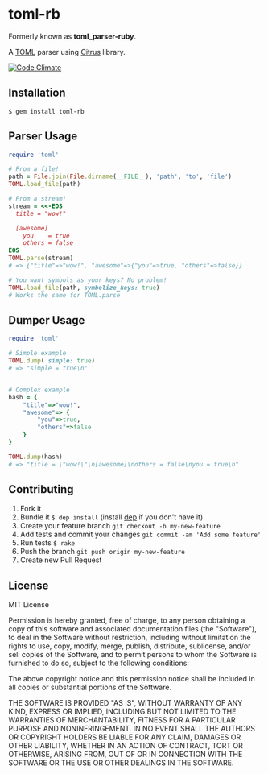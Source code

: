 toml-rb
=======

Formerly known as __toml_parser-ruby__.

A [TOML](https://github.com/mojombo/toml) parser using [Citrus](http://mjijackson.com/citrus) library.

[![Code Climate](https://codeclimate.com/github/eMancu/toml-rb.png)](https://codeclimate.com/github/eMancu/toml-rb)

Installation
------------

    $ gem install toml-rb

Parser Usage
------------

```ruby
require 'toml'

# From a file!
path = File.join(File.dirname(__FILE__), 'path', 'to', 'file')
TOML.load_file(path)

# From a stream!
stream = <<-EOS
  title = "wow!"

  [awesome]
    you    = true
    others = false
EOS
TOML.parse(stream)
# => {"title"=>"wow!", "awesome"=>{"you"=>true, "others"=>false}}

# You want symbols as your keys? No problem!
TOML.load_file(path, symbolize_keys: true) 
# Works the same for TOML.parse
```

Dumper Usage
------------

```ruby
require 'toml'

# Simple example
TOML.dump( simple: true)
# => "simple = true\n"


# Complex example
hash = { 
    "title"=>"wow!", 
    "awesome"=> {
        "you"=>true, 
        "others"=>false
    }
}

TOML.dump(hash)
# => "title = \"wow!\"\n[awesome]\nothers = false\nyou = true\n"
```

Contributing
------------

1. Fork it
2. Bundle it `$ dep install` (install [dep](https://github.com/cyx/dep) if you don't have it)
3. Create your feature branch `git checkout -b my-new-feature`
4. Add tests and commit your changes `git commit -am 'Add some feature'`
5. Run tests `$ rake`
6. Push the branch `git push origin my-new-feature`
7. Create new Pull Request

License
-------

MIT License

Permission is hereby granted, free of charge, to any person obtaining
a copy of this software and associated documentation files (the
"Software"), to deal in the Software without restriction, including
without limitation the rights to use, copy, modify, merge, publish,
distribute, sublicense, and/or sell copies of the Software, and to
permit persons to whom the Software is furnished to do so, subject to
the following conditions:

The above copyright notice and this permission notice shall be
included in all copies or substantial portions of the Software.

THE SOFTWARE IS PROVIDED "AS IS", WITHOUT WARRANTY OF ANY KIND,
EXPRESS OR IMPLIED, INCLUDING BUT NOT LIMITED TO THE WARRANTIES OF
MERCHANTABILITY, FITNESS FOR A PARTICULAR PURPOSE AND
NONINFRINGEMENT. IN NO EVENT SHALL THE AUTHORS OR COPYRIGHT HOLDERS BE
LIABLE FOR ANY CLAIM, DAMAGES OR OTHER LIABILITY, WHETHER IN AN ACTION
OF CONTRACT, TORT OR OTHERWISE, ARISING FROM, OUT OF OR IN CONNECTION
WITH THE SOFTWARE OR THE USE OR OTHER DEALINGS IN THE SOFTWARE.
